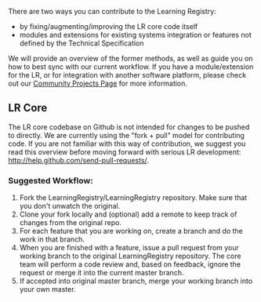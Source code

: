 There are two ways you can contribute to the Learning Registry:

* by fixing/augmenting/improving the LR core code itself 
* modules and extensions for existing systems integration or features not defined by the Technical Specification

We will provide an overview of the former methods, as well as guide you on how to best sync with our current workflow. If you have a module/extension for the LR, or for integration with another software platform, please check out our [Community Projects Page](Community-Projects) for more information.

## LR Core

The LR core codebase on Github is not intended for changes to be pushed to directly. We are currently using the "fork + pull" model for contributing code. If you are not familiar with this way of contribution, we suggest you read this overview before moving forward with serious LR development: http://help.github.com/send-pull-requests/.

### Suggested Workflow:
1. Fork the LearningRegistry/LearningRegistry repository. Make sure that you don't unwatch the original.
2. Clone your fork locally and (optional) add a remote to keep track of changes from the original repo. 
3. For each feature that you are working on, create a branch and do the work in that branch.
4. When you are finished with a feature, issue a pull request from your working branch to the original LearningRegistry repository. The core team will perform a code review and, based on feedback, ignore the request or merge it into the current master branch.
5. If accepted into original master branch, merge your working branch into your own master.

